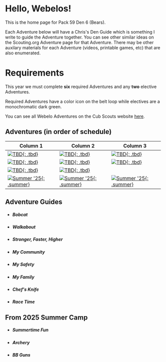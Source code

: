 # Hello, Webelos!

This is the home page for Pack 59 Den 6 (Bears).

Each Adventure below will have a Chris's Den Guide which is something I write to guide the Adventure together. You can see other similar ideas on the Scouting.org Adventure page for that Adventure. There may be other auxilary materials for each Adventure (videos, printable games, etc) that are also enumerated.  

# Requirements
This year we must complete **six** required Adventures and any **two** elective Adventures.

Required Adventures have a color icon on the belt loop while electives are a monochromatic dark green.

You can see all Webelo Adventures on the Cub Scouts website [here](https://www.scouting.org/programs/cub-scouts/adventures/webelos/).

## Adventures (in order of schedule)

| Column 1                                                                      | Column 2                                                            | Column 3                                                                  |
|-------------------------------------------------------------------------------|---------------------------------------------------------------------|---------------------------------------------------------------------------|
| [![TBD](img/loops/webelos/bobcat.jpg){: .tbd}](#bobcat)                       | [![TBD](img/loops/webelos/knife.jpg){: .tbd}](#chefs-knife)         | [![TBD](img/loops/webelos/stronger.jpg){: .tbd}](#stronger-faster-higher) |
| [![TBD](img/loops/webelos/community.jpg){: .tbd}](#my-community)              | [![TBD](img/loops/webelos/walkabout.jpg){: .tbd}](#walkabout)       | [![TBD](img/loops/webelos/safety.jpg){: .tbd}](#my-safety)                |
| [![TBD](img/loops/webelos/family.jpg){: .tbd}](#my-family)                    | [![TBD](img/loops/webelos/racetime.jpg){: .tbd}](#race-time)        |                                                                           |
| [![Summer '25](img/loops/webelos/summertime.jpg){: .summer}](#summertime-fun) | [![Summer '25](img/loops/webelos/archery.jpg){: .summer}](#archery) | [![Summer '25](img/loops/webelos/bb.jpg){: .summer}](#bb-guns)            |


## Adventure Guides

* ##### Bobcat
* ##### Walkabout
* ##### Stronger, Faster, Higher
* ##### My Community
* ##### My Safety
* ##### My Family
* ##### Chef's Knife
* ##### Race Time

## From 2025 Summer Camp

* ##### Summertime Fun
* ##### Archery
* ##### BB Guns